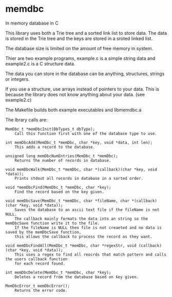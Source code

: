 # memdbc
In memory database in C

This library uses both a Trie tree and a sorted link list to store data.  The data is stored in the Trie tree and the keys are stored in a sroted linked list.

The database size is limited on the amount of free memory in system.

Thier are two example programs, example.c is a simple string data and example2.c is a C structure data.

The data you can store in the database can be anything, structures, strings or integers.

If you use a structure, use arrays instead of pointers to your data. This is because the library does not
know anything about your data. (see example2.c)

The Makefile builds both example executables and libmemdbc.a

The lbrary calls are:

	MemDbc_t *memDbcInit(DbTypes_t dbType);
		Call this function first with one of the database type to use.

	int memDbcAdd(MemDbc_t *memDbc, char *key, void *data, int len);
		This adds a record to the database.

	unsigned long memDbcNumEntries(MemDbc_t *memDbc);
		Returns the number of records in database.

	void memDbcWalk(MemDbc_t *memDbc, char *(callback)(char *key, void *data));
		Prints stdout all records in database in a sorted order.

	void *memDbcFind(MemDbc_t *memDbc, char *key);
		Find the record based on the key given.

	void memDbcSave(MemDbc_t *memDbc, char *fileName, char *(callback)(char *key, void *data));
		Saves the database to an ascii text file if the fileName is not NULL.
		The callback mainly formats the data into an string so the memDbcSave function write it to the file.
		If the fileName is NULL then file is not creaeted and no data is saved by the memDbcSave function,
		this allows the callback to process the record as they want.

	void memDbcFindAll(MemDbc_t *memDbc, char *regexStr, void (callback)(char *key, void *data));
		This uses a regex to find all reocrds that match pattern and calls the users callback function
		for each record found.

	int memDbcDelete(MemDbc_t *memDbc, char *key);
		Deletes a record from the database based on key given.

	MemDbcError_t memDbcError();
		Returns the error code.
